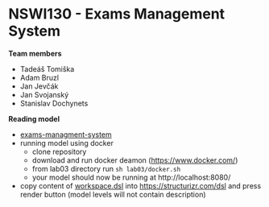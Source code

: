 # NSWI130 - Exams Management System

**Team members**
- Tadeáš Tomiška
- Adam Bruzl
- Jan Jevčák
- Jan Svojanský
- Stanislav Dochynets


**Reading model**
- [exams-managment-system](lab03/documentation.html)
- running model using docker
    - clone repository
    - download and run docker deamon (https://www.docker.com/)
    - from lab03 directory run `sh lab03/docker.sh`
    - your model should now be running at http://localhost:8080/
- copy content of [workspace.dsl](workspace.dsl) into https://structurizr.com/dsl and press render button (model levels will not contain description)
